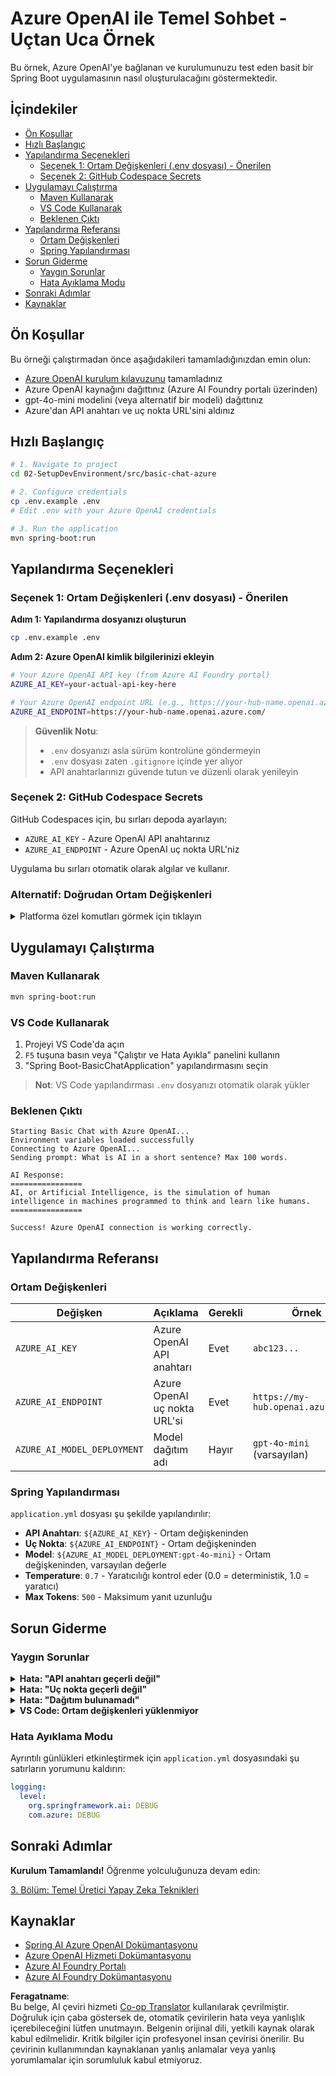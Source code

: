 <!--
CO_OP_TRANSLATOR_METADATA:
{
  "original_hash": "2289320a74aeca1eb844cd7d3a7a9e12",
  "translation_date": "2025-07-21T18:08:55+00:00",
  "source_file": "02-SetupDevEnvironment/src/basic-chat-azure/README.md",
  "language_code": "tr"
}
-->
# Azure OpenAI ile Temel Sohbet - Uçtan Uca Örnek

Bu örnek, Azure OpenAI'ye bağlanan ve kurulumunuzu test eden basit bir Spring Boot uygulamasının nasıl oluşturulacağını göstermektedir.

## İçindekiler

- [Ön Koşullar](../../../../../02-SetupDevEnvironment/src/basic-chat-azure)
- [Hızlı Başlangıç](../../../../../02-SetupDevEnvironment/src/basic-chat-azure)
- [Yapılandırma Seçenekleri](../../../../../02-SetupDevEnvironment/src/basic-chat-azure)
  - [Seçenek 1: Ortam Değişkenleri (.env dosyası) - Önerilen](../../../../../02-SetupDevEnvironment/src/basic-chat-azure)
  - [Seçenek 2: GitHub Codespace Secrets](../../../../../02-SetupDevEnvironment/src/basic-chat-azure)
- [Uygulamayı Çalıştırma](../../../../../02-SetupDevEnvironment/src/basic-chat-azure)
  - [Maven Kullanarak](../../../../../02-SetupDevEnvironment/src/basic-chat-azure)
  - [VS Code Kullanarak](../../../../../02-SetupDevEnvironment/src/basic-chat-azure)
  - [Beklenen Çıktı](../../../../../02-SetupDevEnvironment/src/basic-chat-azure)
- [Yapılandırma Referansı](../../../../../02-SetupDevEnvironment/src/basic-chat-azure)
  - [Ortam Değişkenleri](../../../../../02-SetupDevEnvironment/src/basic-chat-azure)
  - [Spring Yapılandırması](../../../../../02-SetupDevEnvironment/src/basic-chat-azure)
- [Sorun Giderme](../../../../../02-SetupDevEnvironment/src/basic-chat-azure)
  - [Yaygın Sorunlar](../../../../../02-SetupDevEnvironment/src/basic-chat-azure)
  - [Hata Ayıklama Modu](../../../../../02-SetupDevEnvironment/src/basic-chat-azure)
- [Sonraki Adımlar](../../../../../02-SetupDevEnvironment/src/basic-chat-azure)
- [Kaynaklar](../../../../../02-SetupDevEnvironment/src/basic-chat-azure)

## Ön Koşullar

Bu örneği çalıştırmadan önce aşağıdakileri tamamladığınızdan emin olun:

- [Azure OpenAI kurulum kılavuzunu](../../getting-started-azure-openai.md) tamamladınız  
- Azure OpenAI kaynağını dağıttınız (Azure AI Foundry portalı üzerinden)  
- gpt-4o-mini modelini (veya alternatif bir modeli) dağıttınız  
- Azure'dan API anahtarı ve uç nokta URL'sini aldınız  

## Hızlı Başlangıç

```bash
# 1. Navigate to project
cd 02-SetupDevEnvironment/src/basic-chat-azure

# 2. Configure credentials
cp .env.example .env
# Edit .env with your Azure OpenAI credentials

# 3. Run the application
mvn spring-boot:run
```

## Yapılandırma Seçenekleri

### Seçenek 1: Ortam Değişkenleri (.env dosyası) - Önerilen

**Adım 1: Yapılandırma dosyanızı oluşturun**  
```bash
cp .env.example .env
```

**Adım 2: Azure OpenAI kimlik bilgilerinizi ekleyin**  
```bash
# Your Azure OpenAI API key (from Azure AI Foundry portal)
AZURE_AI_KEY=your-actual-api-key-here

# Your Azure OpenAI endpoint URL (e.g., https://your-hub-name.openai.azure.com/)
AZURE_AI_ENDPOINT=https://your-hub-name.openai.azure.com/
```

> **Güvenlik Notu**: 
> - `.env` dosyanızı asla sürüm kontrolüne göndermeyin  
> - `.env` dosyası zaten `.gitignore` içinde yer alıyor  
> - API anahtarlarınızı güvende tutun ve düzenli olarak yenileyin  

### Seçenek 2: GitHub Codespace Secrets

GitHub Codespaces için, bu sırları depoda ayarlayın:  
- `AZURE_AI_KEY` - Azure OpenAI API anahtarınız  
- `AZURE_AI_ENDPOINT` - Azure OpenAI uç nokta URL'niz  

Uygulama bu sırları otomatik olarak algılar ve kullanır.

### Alternatif: Doğrudan Ortam Değişkenleri

<details>
<summary>Platforma özel komutları görmek için tıklayın</summary>

**Linux/macOS (bash/zsh):**  
```bash
export AZURE_AI_KEY=your-actual-api-key-here
export AZURE_AI_ENDPOINT=https://your-hub-name.openai.azure.com/
```

**Windows (Komut İstemi):**  
```cmd
set AZURE_AI_KEY=your-actual-api-key-here
set AZURE_AI_ENDPOINT=https://your-hub-name.openai.azure.com/
```

**Windows (PowerShell):**  
```powershell
$env:AZURE_AI_KEY="your-actual-api-key-here"
$env:AZURE_AI_ENDPOINT="https://your-hub-name.openai.azure.com/"
```
</details>

## Uygulamayı Çalıştırma

### Maven Kullanarak

```bash
mvn spring-boot:run
```

### VS Code Kullanarak

1. Projeyi VS Code'da açın  
2. `F5` tuşuna basın veya "Çalıştır ve Hata Ayıkla" panelini kullanın  
3. "Spring Boot-BasicChatApplication" yapılandırmasını seçin  

> **Not**: VS Code yapılandırması `.env` dosyanızı otomatik olarak yükler  

### Beklenen Çıktı

```
Starting Basic Chat with Azure OpenAI...
Environment variables loaded successfully
Connecting to Azure OpenAI...
Sending prompt: What is AI in a short sentence? Max 100 words.

AI Response:
================
AI, or Artificial Intelligence, is the simulation of human intelligence in machines programmed to think and learn like humans.
================

Success! Azure OpenAI connection is working correctly.
```

## Yapılandırma Referansı

### Ortam Değişkenleri

| Değişken | Açıklama | Gerekli | Örnek |
|----------|-------------|----------|---------|
| `AZURE_AI_KEY` | Azure OpenAI API anahtarı | Evet | `abc123...` |
| `AZURE_AI_ENDPOINT` | Azure OpenAI uç nokta URL'si | Evet | `https://my-hub.openai.azure.com/` |
| `AZURE_AI_MODEL_DEPLOYMENT` | Model dağıtım adı | Hayır | `gpt-4o-mini` (varsayılan) |

### Spring Yapılandırması

`application.yml` dosyası şu şekilde yapılandırılır:  
- **API Anahtarı**: `${AZURE_AI_KEY}` - Ortam değişkeninden  
- **Uç Nokta**: `${AZURE_AI_ENDPOINT}` - Ortam değişkeninden  
- **Model**: `${AZURE_AI_MODEL_DEPLOYMENT:gpt-4o-mini}` - Ortam değişkeninden, varsayılan değerle  
- **Temperature**: `0.7` - Yaratıcılığı kontrol eder (0.0 = deterministik, 1.0 = yaratıcı)  
- **Max Tokens**: `500` - Maksimum yanıt uzunluğu  

## Sorun Giderme

### Yaygın Sorunlar

<details>
<summary><strong>Hata: "API anahtarı geçerli değil"</strong></summary>

- `AZURE_AI_KEY` değerinizin `.env` dosyasında doğru ayarlandığından emin olun  
- API anahtarının Azure AI Foundry portalından tam olarak kopyalandığını doğrulayın  
- Anahtarın etrafında fazladan boşluk veya tırnak işareti olmadığından emin olun  
</details>

<details>
<summary><strong>Hata: "Uç nokta geçerli değil"</strong></summary>

- `AZURE_AI_ENDPOINT` değerinizin tam URL'yi içerdiğinden emin olun (ör. `https://your-hub-name.openai.azure.com/`)  
- Sondaki eğik çizgi tutarlılığını kontrol edin  
- Uç noktanın Azure dağıtım bölgenizle eşleştiğini doğrulayın  
</details>

<details>
<summary><strong>Hata: "Dağıtım bulunamadı"</strong></summary>

- Model dağıtım adınızın Azure'da dağıtılan adla tam olarak eşleştiğini doğrulayın  
- Modelin başarıyla dağıtıldığını ve aktif olduğunu kontrol edin  
- Varsayılan dağıtım adını deneyin: `gpt-4o-mini`  
</details>

<details>
<summary><strong>VS Code: Ortam değişkenleri yüklenmiyor</strong></summary>

- `.env` dosyanızın proje kök dizininde olduğundan emin olun (`pom.xml` ile aynı seviyede)  
- VS Code'un entegre terminalinde `mvn spring-boot:run` komutunu çalıştırmayı deneyin  
- VS Code Java uzantısının düzgün bir şekilde yüklendiğini kontrol edin  
- Başlatma yapılandırmasında `"envFile": "${workspaceFolder}/.env"` olduğundan emin olun  
</details>

### Hata Ayıklama Modu

Ayrıntılı günlükleri etkinleştirmek için `application.yml` dosyasındaki şu satırların yorumunu kaldırın:  

```yaml
logging:
  level:
    org.springframework.ai: DEBUG
    com.azure: DEBUG
```

## Sonraki Adımlar

**Kurulum Tamamlandı!** Öğrenme yolculuğunuza devam edin:  

[3. Bölüm: Temel Üretici Yapay Zeka Teknikleri](../../../03-CoreGenerativeAITechniques/README.md)

## Kaynaklar

- [Spring AI Azure OpenAI Dokümantasyonu](https://docs.spring.io/spring-ai/reference/api/clients/azure-openai-chat.html)  
- [Azure OpenAI Hizmeti Dokümantasyonu](https://learn.microsoft.com/azure/ai-services/openai/)  
- [Azure AI Foundry Portalı](https://ai.azure.com/)  
- [Azure AI Foundry Dokümantasyonu](https://learn.microsoft.com/azure/ai-foundry/how-to/create-projects?tabs=ai-foundry&pivots=hub-project)  

**Feragatname**:  
Bu belge, AI çeviri hizmeti [Co-op Translator](https://github.com/Azure/co-op-translator) kullanılarak çevrilmiştir. Doğruluk için çaba göstersek de, otomatik çevirilerin hata veya yanlışlık içerebileceğini lütfen unutmayın. Belgenin orijinal dili, yetkili kaynak olarak kabul edilmelidir. Kritik bilgiler için profesyonel insan çevirisi önerilir. Bu çevirinin kullanımından kaynaklanan yanlış anlamalar veya yanlış yorumlamalar için sorumluluk kabul etmiyoruz.
